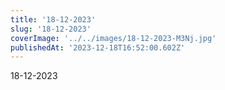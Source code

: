 ```yaml
---
title: '18-12-2023'
slug: '18-12-2023'
coverImage: '../../images/18-12-2023-M3Nj.jpg'
publishedAt: '2023-12-18T16:52:00.602Z'
---
```


18-12-2023
